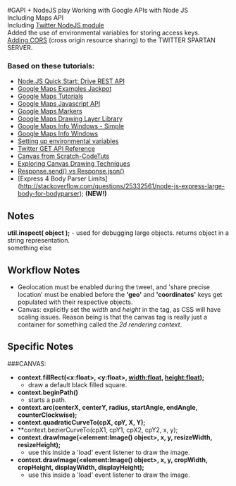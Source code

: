 #GAPI + NodeJS play
Working with Google APIs with Node JS <br>
Including Maps API <br>
Including [Twitter NodeJS module](https://www.npmjs.com/package/twitter)<br>
Added the use of environmental variables for storing access keys.<br>
[Adding CORS](http://enable-cors.org/server_expressjs.html) (cross origin resource sharing) to the TWITTER SPARTAN SERVER.<br>

### Based on these tutorials:
- [Node.JS Quick Start: Drive REST API](https://developers.google.com/drive/v3/web/quickstart/nodejs)
- [Google Maps Examples Jackpot](https://developers.google.com/maps/documentation/javascript/examples/)
- [Google Maps Tutorials](https://developers.google.com/maps/tutorials/)
- [Google Maps Javascript API](https://developers.google.com/maps/documentation/javascript/tutorial)
- [Google Maps Markers](https://developers.google.com/maps/documentation/javascript/markers)
- [Google Maps Drawing Layer Library](https://developers.google.com/maps/documentation/javascript/drawinglayer)
- [Google Maps Info Windows - Simple](https://developers.google.com/maps/documentation/javascript/examples/infowindow-simple)
- [Google Maps Info Windows](https://developers.google.com/maps/documentation/javascript/infowindows)
- [Setting up environmental variables](http://thewebivore.com/super-simple-environment-variables-node-js/)
- [Twitter GET API Reference](https://dev.twitter.com/rest/reference/get/search/tweets)
- [Canvas from Scratch-CodeTuts](http://code.tutsplus.com/series/canvas-from-scratch--net-19650)
- [Exploring Canvas Drawing Techniques](http://perfectionkills.com/exploring-canvas-drawing-techniques/)
- [Response.send() vs Response.json()](http://stackoverflow.com/questions/19041837/difference-between-res-send-and-res-json-in-express-js)
- [Express 4 Body Parser Limits] (http://stackoverflow.com/questions/25332561/node-js-express-large-body-for-bodyparser); **(NEW!)**

## Notes

**util.inspect( object );** - used for debugging large objects. returns object in a string representation.<br>
something else

## Workflow Notes
- Geolocation must be enabled during the tweet, and 'share precise location' must be enabled before the **'geo'** and 
**'coordinates'** keys get populated with their respective objects.<br>
- Canvas: explicitly set the *width* and *height* in the tag, as CSS will have scaling issues. Reason being is that 
the canvas tag is really just a container for something called the *2d rendering context*.<br>


## Specific Notes
###CANVAS:
- **context.fillRect(<x:float>, <y:float>, <width:float>, <height:float>);**
    - draw a default black filled square.
- **context.beginPath()** 
    - starts a path.
- **context.arc(centerX, centerY, radius, startAngle, endAngle, counterClockwise);** 
- **context.quadraticCurveTo(cpX, cpY, X, Y);**
- **context.bezierCurveTo(cpX1, cpY1, cpX2, cpY2, x, y);
- **context.drawImage(<element:Image() object>, x, y, resizeWidth, resizeHeight);** 
    - use this inside a 'load' event listener to draw the image.
- **context.drawImage(<element:Image() object>, x, y, cropWidth, cropHeight, displayWidth, displayHeight);** 
    - use this inside a 'load' event listener to draw the image.


